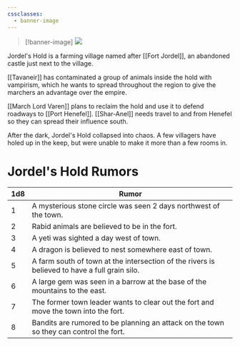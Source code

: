 ```yaml
---
cssclasses:
  - banner-image
---
```

> [!banner-image] <img src="https://basiclandart.com/wp-content/uploads/2020/08/xln-260-plains-choi.jpg">

Jordel's Hold is a farming village named after [[Fort Jordel]], an abandoned castle just next to the village.

[[Tavaneir]] has contaminated a group of animals inside the hold with vampirism, which he wants to spread throughout the region to give the marchers an advantage over the empire.

[[March Lord Varen]] plans to reclaim the hold and use it to defend roadways to [[Port Henefel]]. [[Shar-Anel]] needs travel to and from Henefel so they can spread their influence south.

After the dark, Jordel's Hold collapsed into chaos. A few villagers have holed up in the keep, but were unable to make it more than a few rooms in.
# Jordel's Hold Rumors
| 1d8 | Rumor |
| ---- | ---- |
| 1 | A mysterious stone circle was seen 2 days northwest of the town. |
| 2 | Rabid animals are believed to be in the fort. |
| 3 | A yeti was sighted a day west of town. |
| 4 | A dragon is believed to nest somewhere east of town. |
| 5 | A farm south of town at the intersection of the rivers is believed to have a full grain silo. |
| 6 | A large gem was seen in a barrow at the base of the mountains to the east. |
| 7 | The former town leader wants to clear out the fort and move the town into the fort. |
| 8 | Bandits are rumored to be planning an attack on the town so they can control the fort. |
